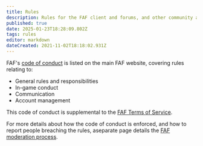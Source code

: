 ```yaml
---
title: Rules
description: Rules for the FAF client and forums, and other community areas.
published: true
date: 2025-01-23T18:28:09.802Z
tags: rules
editor: markdown
dateCreated: 2021-11-02T18:18:02.931Z
---
```


FAF's [code of conduct](https://www.faforever.com/rules) is listed on the main FAF website, covering rules relating to:
* General rules and responsibilities
* In-game conduct
* Communication
* Account management

This code of conduct is supplemental to the [FAF Terms of Service](https://www.faforever.com/tos).

For more details about how the code of conduct is enforced, and how to report people breaching the rules, aseparate page details the [FAF moderation process](https://www.faforever.com/moderation).